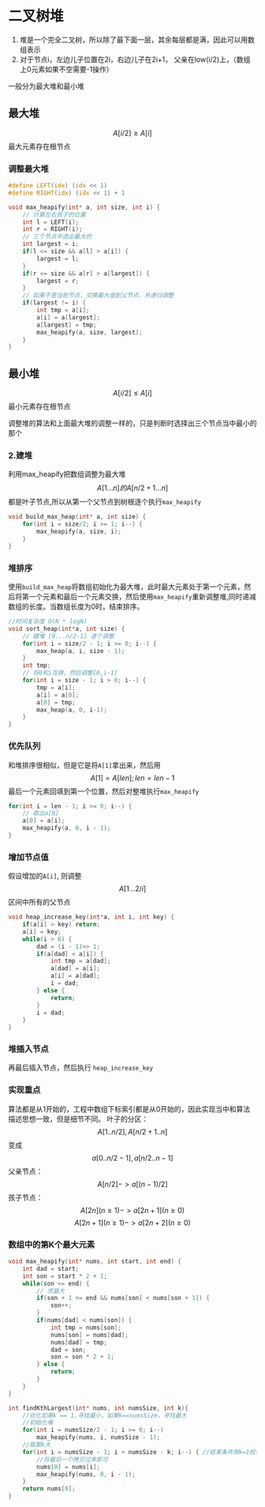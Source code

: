 # 二叉树堆
1. 堆是一个完全二叉树，所以除了最下面一层，其余每层都是满，因此可以用数组表示
2. 对于节点i，左边儿子位置在2i，右边儿子在2i+1， 父亲在low(i/2)上，（数组上0元素如果不空需要-1操作）

一般分为最大堆和最小堆
## 最大堆
$$A[i/2] \ge A[i]$$
最大元素存在根节点

### 调整最大堆
```c
#define LEFT(idx) (idx << 1)
#define RIGHT(idx) (idx << 1) + 1

void max_heapify(int* a, int size, int i) {
    // 计算左右孩子的位置
    int l = LEFT(i);
    int r = RIGHT(i);
    // 三个节点中选出最大的
    int largest = i;
    if(l <= size && a[l] > a[i]) {
        largest = l;
    }
    if(r <= size && a[r] > a[largest]) {
        largest = r;
    }
    // 如果不是当前节点，交换最大值到父节点，并递归调整
    if(largest != i) {
        int tmp = a[i];
        a[i] = a[largest];
        a[largest] = tmp;
        max_heapify(a, size, largest);
    }
}
```

## 最小堆
$$A[i/2] \le A[i]$$
最小元素存在根节点

调整堆的算法和上面最大堆的调整一样的，只是判断时选择出三个节点当中最小的那个

### 2.建堆
利用max_heapify把数组调整为最大堆
$$A[1...n]的A[n/2+1...n]$$
都是叶子节点,所以从第一个父节点到树根逐个执行`max_heapify`

```c
void build_max_heap(int* a, int size) {
    for(int i = size/2; i >= 1; i--) {
        max_heapify(a, size, i);
    }
}
```


### 堆排序
使用`build_max_heap`将数组初始化为最大堆，此时最大元素处于第一个元素，然后将第一个元素和最后一个元素交换，然后使用`max_heapify`重新调整堆,同时递减数组的长度。当数组长度为0时，结束排序。

```c
//时间复杂度 O(N * logN)
void sort_heap(int*a, int size) {
    // 建堆 [0...n/2-1] 逐个调整
    for(int i = size/2 - 1; i >= 0; i--) {
        max_heap(a, i, size - 1);
    }
    int tmp;
    // 将0和i互换，然后调整[0,i-1]
    for(int i = size - 1; i > 0; i--) {
        tmp = a[i];
        a[i] = a[0];
        a[0] = tmp;
        max_heap(a, 0, i-1);
    }
}
```

### 优先队列
和堆排序很相似，但是它是将`A[1]`拿出来，然后用
$$A[1]=A[len];len=len-1$$
最后一个元素回填到第一个位置，然后对整堆执行`max_heapify`

```c
for(int i = len - 1; i >= 0; i--) {
    // 取出a[0]
    a[0] = a[i];
    max_heapify(a, 0, i - 1);
}
```

### 增加节点值
假设增加的`A[i]`, 则调整
$$A[1...2/i]$$
区间中所有的父节点

```c
void heap_increase_key(int*a, int i, int key) {
    if(a[i] > key) return;
    a[i] = key;
    while(i > 0) {
        dad = (i - 1)>> 1;
        if(a[dad] < a[i]) {
            int tmp = a[dad];
            a[dad] = a[i];
            a[i] = a[dad];
            i = dad;
        } else {
            return;
        }
        i = dad;
    }
}
```

### 堆插入节点
再最后插入节点，然后执行 `heap_increase_key`

### 实现重点
算法都是从1开始的，工程中数组下标索引都是从0开始的，因此实现当中和算法描述思想一致，但是细节不同。
叶子的分区：
$$A[1..n/2], A[n/2+1..n]$$
变成
$$a[0..n/2-1], a[n/2..n-1]$$
父亲节点：
$$A[n/2]->a[(n-1)/2]$$
孩子节点：
$$A[2n](n\ge1)->a[2n+1](n\ge0)$$
$$A[2n+1](n\ge1)->a[2n+2](n\ge0)$$

### 数组中的第K个最大元素
```c
void max_heapify(int* nums, int start, int end) {
    int dad = start;
    int son = start * 2 + 1;
    while(son <= end) {
        // 求最大
        if(son + 1 <= end && nums[son] < nums[son + 1]) {
            son++;
        }
        if(nums[dad] < nums[son]) {
            int tmp = nums[son];
            nums[son] = nums[dad];
            nums[dad] = tmp;
            dad = son;
            son = son * 2 + 1;
        } else {
            return;
        }
    }
}

int findKthLargest(int* nums, int numsSize, int k){
    //优化如果k == 1,寻找最小，如果k==numsSize，寻找最大
    //初始化堆
    for(int i = numsSize/2 - 1; i >= 0; i--)
        max_heapify(nums, i, numsSize - 1);
    //取第k大
    for(int i = numsSize - 1; i > numsSize - k; i--) { //结束条件用k=1检验一下就能确定
        //将最后一个拷贝过来即可
        nums[0] = nums[i];
        max_heapify(nums, 0, i - 1);
    }
    return nums[0];
}
```